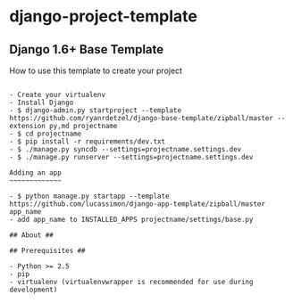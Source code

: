 django-project-template
=======================

Django 1.6+ Base Template
-------------------------

How to use this template to create your project
~~~~~~~~~~~~~~~~~~~~~~~~~~~~~~~~~~~~~~~~~~~~~~~

- Create your virtualenv
- Install Django 
- $ django-admin.py startproject --template https://github.com/ryanrdetzel/django-base-template/zipball/master --extension py,md projectname
- $ cd projectname
- $ pip install -r requirements/dev.txt
- $ ./manage.py syncdb --settings=projectname.settings.dev
- $ ./manage.py runserver --settings=projectname.settings.dev

Adding an app
~~~~~~~~~~~~~

- $ python manage.py startapp --template https://github.com/lucassimon/django-app-template/zipball/master app_name
- add app_name to INSTALLED_APPS projectname/settings/base.py

## About ##

## Prerequisites ##

- Python >= 2.5
- pip
- virtualenv (virtualenvwrapper is recommended for use during development)


